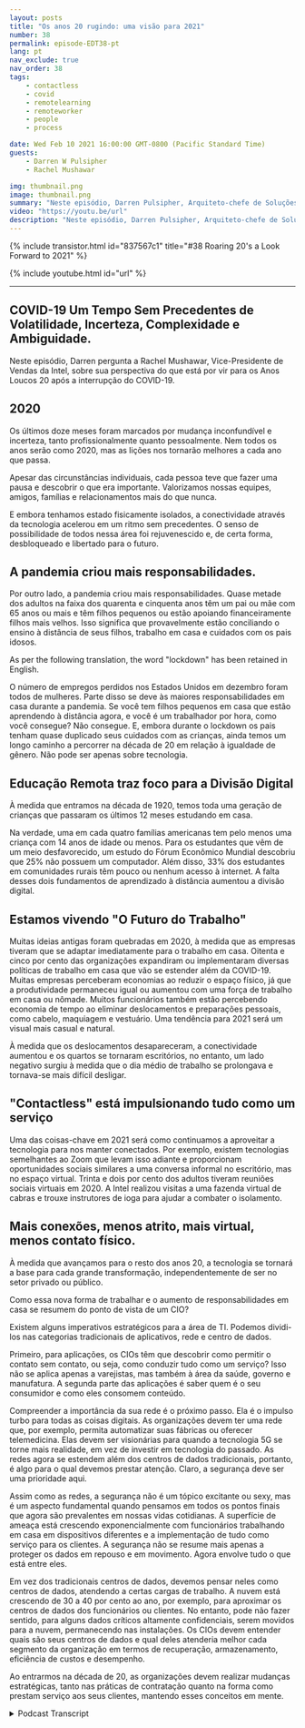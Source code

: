 ```yaml
---
layout: posts
title: "Os anos 20 rugindo: uma visão para 2021"
number: 38
permalink: episode-EDT38-pt
lang: pt
nav_exclude: true
nav_order: 38
tags:
    - contactless
    - covid
    - remotelearning
    - remoteworker
    - people
    - process

date: Wed Feb 10 2021 16:00:00 GMT-0800 (Pacific Standard Time)
guests:
    - Darren W Pulsipher
    - Rachel Mushawar

img: thumbnail.png
image: thumbnail.png
summary: "Neste episódio, Darren Pulsipher, Arquiteto-chefe de Soluções na Intel, pergunta a Rachel Mushawar, VP de Vendas na Intel, sobre sua visão do que está por vir para os anos dourados depois da interrupção da COVID-19."
video: "https://youtu.be/url"
description: "Neste episódio, Darren Pulsipher, Arquiteto-chefe de Soluções na Intel, pergunta a Rachel Mushawar, VP de Vendas na Intel, sobre sua visão do que está por vir para os anos dourados depois da interrupção da COVID-19."
---
```


<div>
{% include transistor.html id="837567c1" title="#38 Roaring 20's a Look Forward to 2021" %}

{% include youtube.html id="url" %}
</div>

---

## COVID-19 Um Tempo Sem Precedentes de Volatilidade, Incerteza, Complexidade e Ambiguidade.

Neste episódio, Darren pergunta a Rachel Mushawar, Vice-Presidente de Vendas da Intel, sobre sua perspectiva do que está por vir para os Anos Loucos 20 após a interrupção do COVID-19.

## 2020

Os últimos doze meses foram marcados por mudança inconfundível e incerteza, tanto profissionalmente quanto pessoalmente. Nem todos os anos serão como 2020, mas as lições nos tornarão melhores a cada ano que passa.

Apesar das circunstâncias individuais, cada pessoa teve que fazer uma pausa e descobrir o que era importante. Valorizamos nossas equipes, amigos, famílias e relacionamentos mais do que nunca.

E embora tenhamos estado fisicamente isolados, a conectividade através da tecnologia acelerou em um ritmo sem precedentes. O senso de possibilidade de todos nessa área foi rejuvenescido e, de certa forma, desbloqueado e libertado para o futuro.

## A pandemia criou mais responsabilidades.

Por outro lado, a pandemia criou mais responsabilidades. Quase metade dos adultos na faixa dos quarenta e cinquenta anos têm um pai ou mãe com 65 anos ou mais e têm filhos pequenos ou estão apoiando financeiramente filhos mais velhos. Isso significa que provavelmente estão conciliando o ensino à distância de seus filhos, trabalho em casa e cuidados com os pais idosos.

As per the following translation, the word "lockdown" has been retained in English. 

O número de empregos perdidos nos Estados Unidos em dezembro foram todos de mulheres. Parte disso se deve às maiores responsabilidades em casa durante a pandemia. Se você tem filhos pequenos em casa que estão aprendendo à distância agora, e você é um trabalhador por hora, como você consegue? Não consegue. E, embora durante o lockdown os pais tenham quase duplicado seus cuidados com as crianças, ainda temos um longo caminho a percorrer na década de 20 em relação à igualdade de gênero. Não pode ser apenas sobre tecnologia.

## Educação Remota traz foco para a Divisão Digital

À medida que entramos na década de 1920, temos toda uma geração de crianças que passaram os últimos 12 meses estudando em casa.

Na verdade, uma em cada quatro famílias americanas tem pelo menos uma criança com 14 anos de idade ou menos. Para os estudantes que vêm de um meio desfavorecido, um estudo do Fórum Econômico Mundial descobriu que 25% não possuem um computador. Além disso, 33% dos estudantes em comunidades rurais têm pouco ou nenhum acesso à internet. A falta desses dois fundamentos de aprendizado à distância aumentou a divisão digital.

## Estamos vivendo "O Futuro do Trabalho"

Muitas ideias antigas foram quebradas em 2020, à medida que as empresas tiveram que se adaptar imediatamente para o trabalho em casa. Oitenta e cinco por cento das organizações expandiram ou implementaram diversas políticas de trabalho em casa que vão se estender além da COVID-19. Muitas empresas perceberam economias ao reduzir o espaço físico, já que a produtividade permaneceu igual ou aumentou com uma força de trabalho em casa ou nômade. Muitos funcionários também estão percebendo economia de tempo ao eliminar deslocamentos e preparações pessoais, como cabelo, maquiagem e vestuário. Uma tendência para 2021 será um visual mais casual e natural.

À medida que os deslocamentos desapareceram, a conectividade aumentou e os quartos se tornaram escritórios, no entanto, um lado negativo surgiu à medida que o dia médio de trabalho se prolongava e tornava-se mais difícil desligar.

## "Contactless" está impulsionando tudo como um serviço

Uma das coisas-chave em 2021 será como continuamos a aproveitar a tecnologia para nos manter conectados. Por exemplo, existem tecnologias semelhantes ao Zoom que levam isso adiante e proporcionam oportunidades sociais similares a uma conversa informal no escritório, mas no espaço virtual. Trinta e dois por cento dos adultos tiveram reuniões sociais virtuais em 2020. A Intel realizou visitas a uma fazenda virtual de cabras e trouxe instrutores de ioga para ajudar a combater o isolamento.

## Mais conexões, menos atrito, mais virtual, menos contato físico.

À medida que avançamos para o resto dos anos 20, a tecnologia se tornará a base para cada grande transformação, independentemente de ser no setor privado ou público.

Como essa nova forma de trabalhar e o aumento de responsabilidades em casa se resumem do ponto de vista de um CIO?

Existem alguns imperativos estratégicos para a área de TI. Podemos dividi-los nas categorias tradicionais de aplicativos, rede e centro de dados.

Primeiro, para aplicações, os CIOs têm que descobrir como permitir o contato sem contato, ou seja, como conduzir tudo como um serviço? Isso não se aplica apenas a varejistas, mas também à área da saúde, governo e manufatura. A segunda parte das aplicações é saber quem é o seu consumidor e como eles consomem conteúdo.

Compreender a importância da sua rede é o próximo passo. Ela é o impulso turbo para todas as coisas digitais. As organizações devem ter uma rede que, por exemplo, permita automatizar suas fábricas ou oferecer telemedicina. Elas devem ser visionárias para quando a tecnologia 5G se torne mais realidade, em vez de investir em tecnologia do passado. As redes agora se estendem além dos centros de dados tradicionais, portanto, é algo para o qual devemos prestar atenção. Claro, a segurança deve ser uma prioridade aqui.

Assim como as redes, a segurança não é um tópico excitante ou sexy, mas é um aspecto fundamental quando pensamos em todos os pontos finais que agora são prevalentes em nossas vidas cotidianas. A superfície de ameaça está crescendo exponencialmente com funcionários trabalhando em casa em dispositivos diferentes e a implementação de tudo como serviço para os clientes. A segurança não se resume mais apenas a proteger os dados em repouso e em movimento. Agora envolve tudo o que está entre eles.

Em vez dos tradicionais centros de dados, devemos pensar neles como centros de dados, atendendo a certas cargas de trabalho. A nuvem está crescendo de 30 a 40 por cento ao ano, por exemplo, para aproximar os centros de dados dos funcionários ou clientes. No entanto, pode não fazer sentido, para alguns dados críticos altamente confidenciais, serem movidos para a nuvem, permanecendo nas instalações. Os CIOs devem entender quais são seus centros de dados e qual deles atenderia melhor cada segmento da organização em termos de recuperação, armazenamento, eficiência de custos e desempenho.

Ao entrarmos na década de 20, as organizações devem realizar mudanças estratégicas, tanto nas práticas de contratação quanto na forma como prestam serviço aos seus clientes, mantendo esses conceitos em mente.



<details>
<summary> Podcast Transcript </summary>

<p></p>

</details>
